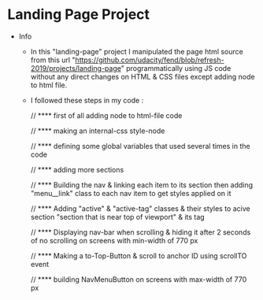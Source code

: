 # Landing Page Project

* Info

    * In this "landing-page" project I manipulated the page html source from this url "https://github.com/udacity/fend/blob/refresh-2019/projects/landing-page" 
        programmatically using JS code without any direct changes on HTML & CSS files except adding <script src=""></script> node to html file. 

    * I followed these steps in my code :

        // **** first of all adding <script src=""></script> node to html-file code 

        // **** making an internal-css style-node 

        // **** defining some global variables that used several times in the code 

        // **** adding more sections 
        
        // **** Building the nav & linking each item to its section then adding "menu__link" class to each nav item to get styles applied on it

        // **** Adding "active" & "active-tag" classes &  their styles to acive section "section that is near top of viewport" & its tag

        // **** Displaying nav-bar when scrolling & hiding it after 2 seconds of no scrolling on screens with min-width of 770 px 

        // **** Making a to-Top-Button & scroll to anchor ID using scrollTO event 

        // **** building NavMenuButton on screens with max-width of 770 px 


